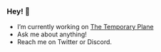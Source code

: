 ### Hey! 🤙

- I’m currently working on [The Temporary Plane](https://thetemporaryplane.com)
- Ask me about anything!
- Reach me on Twitter or Discord.
